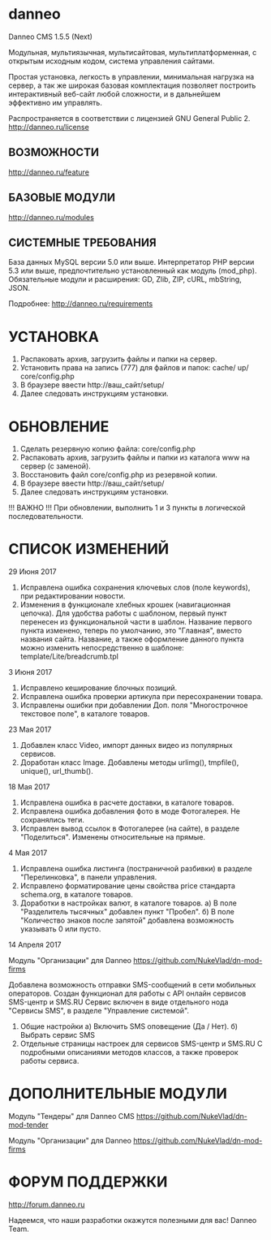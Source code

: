 # danneo
Danneo CMS 1.5.5 (Next)

Модульная, мультиязычная, мультисайтовая, мультиплатформенная, с открытым исходным 
кодом, система управления сайтами.

Простая установка, легкость в управлении, минимальная нагрузка на сервер, а так же 
широкая базовая комплектация позволяет построить интерактивный веб-сайт любой сложности, 
и в дальнейшем эффективно им управлять.

Распространяется в соответствии с лицензией GNU General Public 2.
http://danneo.ru/license

ВОЗМОЖНОСТИ
-----------
http://danneo.ru/feature

БАЗОВЫЕ МОДУЛИ
--------------
http://danneo.ru/modules


СИСТЕМНЫЕ ТРЕБОВАНИЯ
--------------------
База данных MySQL версии 5.0 или выше.
Интерпретатор PHP версии 5.3 или выше, предпочтительно установленный как модуль (mod_php).
Обязательные модули и расширения: GD, Zlib, ZIP, cURL, mbString, JSON.

Подробнее: http://danneo.ru/requirements


УСТАНОВКА
=========
1. Распаковать архив, загрузить файлы и папки на сервер.
2. Установить права на запись (777) для файлов и папок:
   cache/
   up/
   core/config.php
3. В браузере ввести http://ваш_сайт/setup/
4. Далее следовать инструкциям установки.


ОБНОВЛЕНИЕ
==========
1. Сделать резервную копию файла: core/config.php
2. Распаковать архив, загрузить файлы и папки из каталога www на сервер (с заменой).
3. Восстановить файл core/config.php из резервной копии.
4. В браузере ввести http://ваш_сайт/setup/
5. Далее следовать инструкциям установки.

!!! ВАЖНО !!!
При обновлении, выполнить 1 и 3 пункты в логической последовательности.


СПИСОК ИЗМЕНЕНИЙ
================
29 Июня 2017
1. Исправлена ошибка сохранения ключевых слов (поле keywords), при редактировании новости.
2. Изменения в функционале хлебных крошек (навигационная цепочка).
    Для удобства работы с шаблоном, первый пункт перенесен из функциональной части в шаблон.
    Название первого пункта изменено, теперь по умолчанию, это "Главная", вместо названия сайта.
    Название, а также оформление данного пункта можно изменить непосредственно в шаблоне:
    template/Lite/breadcrumb.tpl

3 Июня 2017
1. Исправлено кеширование блочных позиций.
2. Исправлена ошибка проверки артикула при пересохранении товара.
3. Исправлены ошибки при добавлении Доп. поля "Многострочное текстовое поле", в каталоге товаров.

23 Мая 2017
1. Добавлен класс Video, импорт данных видео из популярных сервисов.
2. Доработан класс Image. Добавлены методы urlimg(), tmpfile(), unique(), url_thumb().

18 Мая 2017
1. Исправлена ошибка в расчете доставки, в каталоге товаров.
2. Исправлена ошибка добавления фото в моде Фотогалерея. Не сохранялись теги.
3. Исправлен вывод ссылок в Фотогалерее (на сайте), в разделе "Поделиться". Изменены относительные на прямые.

4 Мая 2017
1. Исправлена ошибка листинга (постраничной разбивки) в разделе "Перелинковка", в панели управления.
2. Исправлено форматирование цены свойства price стандарта schema.org, в каталоге товаров.
3. Доработки в настройках валют, в каталоге товаров.
    а) В поле "Разделитель тысячных" добавлен пункт "Пробел".
    б) В поле "Количество знаков после запятой" добавлена возможность указывать 0 или пусто.

14 Апреля 2017

Модуль "Организации" для Danneo
https://github.com/NukeVlad/dn-mod-firms

Добавлена возможность отправки SMS-сообщений в сети мобильных операторов.
Создан функционал для работы с API онлайн сервисов SMS-центр и SMS.RU
Сервис включен в виде отдельного нода "Сервисы SMS", в разделе "Управление системой".
1. Общие настройки
    а) Включить SMS оповещение (Да / Нет).
    б) Выбрать сервис SMS
2. Отдельные страницы настроек для сервисов SMS-центр и SMS.RU
    С подробными описаниями методов классов, а также проверок работы сервиса.

ДОПОЛНИТЕЛЬНЫЕ МОДУЛИ
================
Модуль "Тендеры" для Danneo CMS
https://github.com/NukeVlad/dn-mod-tender

Модуль "Организации" для Danneo
https://github.com/NukeVlad/dn-mod-firms

ФОРУМ ПОДДЕРЖКИ
================
http://forum.danneo.ru

Надеемся, что наши разработки окажутся полезными для вас!
Danneo Team.
